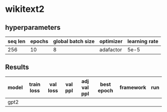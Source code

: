 # wikitext2

## hyperparameters

| seq len | epochs | global batch size | optimizer | learning rate |
| ------- | ------ | ----------------- | --------- | ------------- |
| 256     | 10     | 8                 | adafactor | 5e-5          |

## Results

| model | train loss | val loss | val ppl | adj val ppl | best epoch | framework | run |
| ----- | ---------- | -------- | ------- | ----------- | ---------- | --------- | --- |
| gpt2  |
